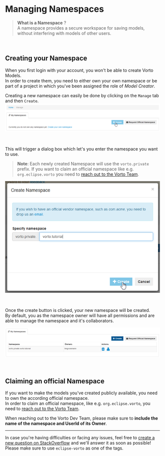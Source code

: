 # Managing Namespaces

> **What is a Namespace** ?    
A namespace provides a secure workspace for saving models, without interfering with models of other users.



<br />

## Creating your Namespace
When you first login with your account, you won't be able to create Vorto Models.   
In order to create them, you need to either own your own namespace or be part of a project in which you've been assigned the role of *Model Creator*.

Creating a new namespace can easily be done by clicking on the `Manage` tab and then `Create`.
![namespace tab](../images/tutorials/managing_namespaces/create_namespace.png)

<br />

This will trigger a dialog box which let's you enter the namespace you want to use.   
> **Note**: Each newly created Namespace will use the `vorto.private` prefix. If you want to claim an official namespace like e.g. `org.eclipse.vorto` you need to [reach out to the Vorto Team](mailto:vorto-development@bosch-si.com?Subject=Request%20Vorto%20Repository%20Namespace&body=Dear%20Vorto%20Team%2C%20%0A%0AI%20would%20like%20to%20request%20for%20an%20official%20namespace.%20%0A%0ANamespace%20Owner%20%28user%20ID%29%20%3A%20%0ANamespace%3A%0A%0AThank%20you.%20%0A%0ABest%20regards%2C%20).

![namespace tab](../images/tutorials/managing_namespaces/define_namepsace.png)

<br />

Once the create button is clicked, your new namespace will be created.   
By default, you as the namespace owner will have all permissions and are able to manage the namespace and it's collaborators. 

![namespace tab](../images/tutorials/managing_namespaces/namespace_created.png)




<br />

## Claiming an official Namespace
If you want to make the models you've created publicly available, you need to own the according official namespace.   
In order to claim an official namespace, like e.g. `org.eclipse.vorto`, you need to [reach out to the Vorto Team](mailto:vorto-development@bosch-si.com?Subject=Request%20Vorto%20Repository%20Namespace&body=Dear%20Vorto%20Team%2C%20%0A%0AI%20would%20like%20to%20request%20for%20an%20official%20namespace.%20%0A%0ANamespace%20Owner%20%28user%20ID%29%20%3A%20%0ANamespace%3A%0A%0AThank%20you.%20%0A%0ABest%20regards%2C%20).

When reaching out to the Vorto Dev Team, please make sure to **include the name of the namespace and UserId of its Owner**.

---

In case you're having difficulties or facing any issues, feel free to [create a new question on StackOverflow](https://stackoverflow.com/questions/ask?tags=eclipse-vorto) and we'll answer it as soon as possible!   
Please make sure to use `eclipse-vorto` as one of the tags. 
